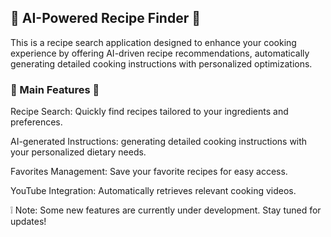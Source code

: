 ## 🍜 AI-Powered Recipe Finder 🍜
This is a recipe search application designed to enhance your cooking experience by offering AI-driven recipe recommendations, automatically generating detailed cooking instructions with personalized optimizations.

### 🍴 Main Features 🍴
Recipe Search: Quickly find recipes tailored to your ingredients and preferences.

AI-generated Instructions: generating detailed cooking instructions with your personalized dietary needs.

Favorites Management: Save your favorite recipes for easy access.

YouTube Integration: Automatically retrieves relevant cooking videos.

❕ Note: Some new features are currently under development. Stay tuned for updates!
